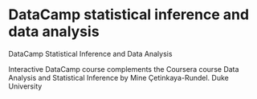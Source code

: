 # DataCamp statistical inference and data analysis
DataCamp Statistical Inference and Data Analysis

Interactive DataCamp course complements the Coursera course Data Analysis and Statistical Inference by Mine Çetinkaya-Rundel. Duke University
